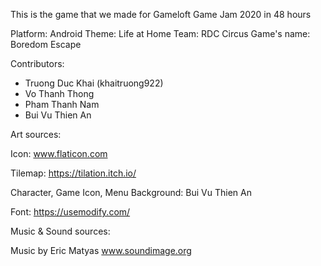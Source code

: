 This is the game that we made for Gameloft Game Jam 2020 in 48 hours

Platform: Android
Theme: Life at Home
Team: RDC Circus
Game's name: Boredom Escape

Contributors:

- Truong Duc Khai (khaitruong922)
- Vo Thanh Thong 
- Pham Thanh Nam
- Bui Vu Thien An

Art sources:

Icon: www.flaticon.com

Tilemap: https://tilation.itch.io/

Character, Game Icon, Menu Background: Bui Vu Thien An

Font: https://usemodify.com/

Music & Sound sources:

Music by Eric Matyas www.soundimage.org
